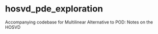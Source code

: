 # hosvd_pde_exploration
Accompanying codebase for Multilinear Alternative to POD: Notes on the HOSVD
